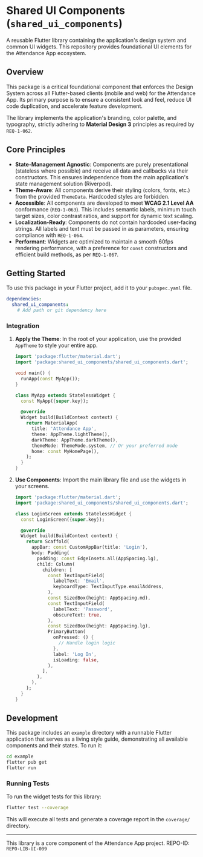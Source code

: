 # Shared UI Components (`shared_ui_components`)

A reusable Flutter library containing the application's design system and common UI widgets. This repository provides foundational UI elements for the Attendance App ecosystem.

## Overview

This package is a critical foundational component that enforces the Design System across all Flutter-based clients (mobile and web) for the Attendance App. Its primary purpose is to ensure a consistent look and feel, reduce UI code duplication, and accelerate feature development.

The library implements the application's branding, color palette, and typography, strictly adhering to **Material Design 3** principles as required by `REQ-1-062`.

## Core Principles

-   **State-Management Agnostic**: Components are purely presentational (stateless where possible) and receive all data and callbacks via their constructors. This ensures independence from the main application's state management solution (Riverpod).
-   **Theme-Aware**: All components derive their styling (colors, fonts, etc.) from the provided `ThemeData`. Hardcoded styles are forbidden.
-   **Accessible**: All components are developed to meet **WCAG 2.1 Level AA** conformance (`REQ-1-063`). This includes semantic labels, minimum touch target sizes, color contrast ratios, and support for dynamic text scaling.
-   **Localization-Ready**: Components do not contain hardcoded user-facing strings. All labels and text must be passed in as parameters, ensuring compliance with `REQ-1-064`.
-   **Performant**: Widgets are optimized to maintain a smooth 60fps rendering performance, with a preference for `const` constructors and efficient build methods, as per `REQ-1-067`.

## Getting Started

To use this package in your Flutter project, add it to your `pubspec.yaml` file.

```yaml
dependencies:
  shared_ui_components:
    # Add path or git dependency here
```

### Integration

1.  **Apply the Theme**: In the root of your application, use the provided `AppTheme` to style your entire app.

    ```dart
    import 'package:flutter/material.dart';
    import 'package:shared_ui_components/shared_ui_components.dart';

    void main() {
      runApp(const MyApp());
    }

    class MyApp extends StatelessWidget {
      const MyApp({super.key});

      @override
      Widget build(BuildContext context) {
        return MaterialApp(
          title: 'Attendance App',
          theme: AppTheme.lightTheme(),
          darkTheme: AppTheme.darkTheme(),
          themeMode: ThemeMode.system, // Or your preferred mode
          home: const MyHomePage(),
        );
      }
    }
    ```

2.  **Use Components**: Import the main library file and use the widgets in your screens.

    ```dart
    import 'package:flutter/material.dart';
    import 'package:shared_ui_components/shared_ui_components.dart';

    class LoginScreen extends StatelessWidget {
      const LoginScreen({super.key});

      @override
      Widget build(BuildContext context) {
        return Scaffold(
          appBar: const CustomAppBar(title: 'Login'),
          body: Padding(
            padding: const EdgeInsets.all(AppSpacing.lg),
            child: Column(
              children: [
                const TextInputField(
                  labelText: 'Email',
                  keyboardType: TextInputType.emailAddress,
                ),
                const SizedBox(height: AppSpacing.md),
                const TextInputField(
                  labelText: 'Password',
                  obscureText: true,
                ),
                const SizedBox(height: AppSpacing.lg),
                PrimaryButton(
                  onPressed: () {
                    // Handle login logic
                  },
                  label: 'Log In',
                  isLoading: false,
                ),
              ],
            ),
          ),
        );
      }
    }
    ```

## Development

This package includes an `example` directory with a runnable Flutter application that serves as a living style guide, demonstrating all available components and their states. To run it:

```bash
cd example
flutter pub get
flutter run
```

### Running Tests

To run the widget tests for this library:

```bash
flutter test --coverage
```

This will execute all tests and generate a coverage report in the `coverage/` directory.

---
This library is a core component of the Attendance App project.
REPO-ID: `REPO-LIB-UI-009`